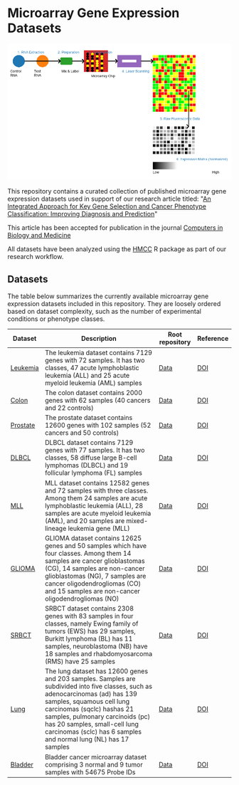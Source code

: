 # Microarray Gene Expression Datasets

![microarray](images/microarrayIMAGE.png)

This repository contains a curated collection of published microarray gene expression datasets used in support of our research article titled: "[An Integrated Approach for Key Gene Selection and Cancer Phenotype Classification: Improving Diagnosis and Prediction](https://doi.org/10.1016/j.compbiomed.2025.110687)" 

This article has been accepted for publication in the journal [Computers in Biology and Medicine](https://www.sciencedirect.com/journal/computers-in-biology-and-medicine) 

All datasets have been analyzed using the [HMCC](https://github.com/BandhanSarker/HMCC) R package as part of our research workflow.

## Datasets
The table below summarizes the currently available microarray gene expression datasets included in this repository.
They are loosely ordered based on dataset complexity, such as the number of experimental conditions or phenotype classes.

| Dataset | Description | Root repository | Reference |
| --- | --- | --- | --- |
| [Leukemia](https://github.com/BandhanSarker/Microarray_gene_expression_datasets/blob/main/MicroarrayData/Leukemia.rds) | The leukemia dataset contains 7129 genes with 72 samples. It has two classes, 47 acute lymphoblastic leukemia (ALL) and 25 acute myeloid leukemia (AML) samples | [Data](https://csse.szu.edu.cn/staff/zhuzx/Leukemia.zip) | [DOI](https://doi.org/10.1126/science.286.5439.531) |
| [Colon](https://github.com/BandhanSarker/Microarray_gene_expression_datasets/blob/main/MicroarrayData/Colon.rds) | The colon dataset contains 2000 genes with 62 samples (40 cancers and 22 controls) | [Data](https://csse.szu.edu.cn/staff/zhuzx/Colon.zip) | [DOI](https://doi.org/10.1073/pnas.96.12.6745) |
| [Prostate](https://github.com/BandhanSarker/Microarray_gene_expression_datasets/blob/main/MicroarrayData/Prostate.rds) | The prostate dataset contains 12600 genes with 102 samples (52 cancers and 50 controls) | [Data](https://file.biolab.si/biolab/supp/bi-cancer/projections/info/prostata.html) | [DOI](https://doi.org/10.1016/s1535-6108(02)00030-2) |
| [DLBCL](https://github.com/BandhanSarker/Microarray_gene_expression_datasets/blob/main/MicroarrayData/DLBCL.rds) | DLBCL dataset contains 7129 genes with 77 samples. It has two classes, 58 diffuse large B-cell lymphomas (DLBCL) and 19 follicular lymphoma (FL) samples | [Data](https://file.biolab.si/biolab/supp/bi-cancer/projections/info/DLBCL.html) | [DOI](https://doi.org/10.1038/nm0102-68) |
| [MLL](https://github.com/BandhanSarker/Microarray_gene_expression_datasets/blob/main/MicroarrayData/MLL.rds) | MLL dataset contains 12582 genes and 72 samples with three classes. Among them 24 samples are acute lymphoblastic leukemia (ALL), 28 samples are acute myeloid leukemia (AML), and 20 samples are mixed-lineage leukemia gene (MLL) | [Data](https://csse.szu.edu.cn/staff/zhuzx/MLL.zip) | [DOI](https://doi.org/10.1038/ng765) |
| [GLIOMA](https://github.com/BandhanSarker/Microarray_gene_expression_datasets/blob/main/MicroarrayData/Glioma.rds) | GLIOMA dataset contains 12625 genes and 50 samples which have four classes. Among them 14 samples are cancer glioblastomas (CG), 14 samples are non-cancer glioblastomas (NG), 7 samples are cancer oligodendrogliomas (CO) and 15 samples are non-cancer oligodendrogliomas (NO) | [Data](https://file.biolab.si/biolab/supp/bi-cancer/projections/info/glioblastoma.html) | [DOI](https://pubmed.ncbi.nlm.nih.gov/12670911/) |
| [SRBCT](https://github.com/BandhanSarker/Microarray_gene_expression_datasets/blob/main/MicroarrayData/SRBCT.rds) | SRBCT dataset contains 2308 genes with 83 samples in four classes, namely Ewing family of tumors (EWS) has 29 samples, Burkitt lymphoma (BL) has 11 samples, neuroblastoma (NB) have 18 samples and rhabdomyosarcoma (RMS) have 25 samples | [Data](https://csse.szu.edu.cn/staff/zhuzx/SRBCT.zip) | [DOI](https://doi.org/10.1038/89044) |
| [Lung](https://github.com/BandhanSarker/Microarray_gene_expression_datasets/blob/main/MicroarrayData/Lung.rds) | The lung dataset has 12600 genes and 203 samples. Samples are subdivided into five classes, such as adenocarcinomas (ad) has 139 samples, squamous cell lung carcinomas (sqclc) hashas 21 samples, pulmonary carcinoids (pc) has 20 samples, small-cell lung carcinomas (sclc) has 6 samples and normal lung (NL) has 17 samples | [Data](https://file.biolab.si/biolab/supp/bi-cancer/projections/info/lung.html) | [DOI](https://doi.org/10.1073/pnas.191502998) |
| [Bladder](https://github.com/BandhanSarker/Microarray_gene_expression_datasets/blob/main/MicroarrayData/Bladder_GSE7476.rds) | Bladder cancer microarray dataset comprising 3 normal and 9 tumor samples with 54675 Probe IDs | [Data](https://www.ncbi.nlm.nih.gov/geo/query/acc.cgi?acc=GSE7476) | [DOI](https://doi.org/10.1016/j.juro.2009.03.084) |


